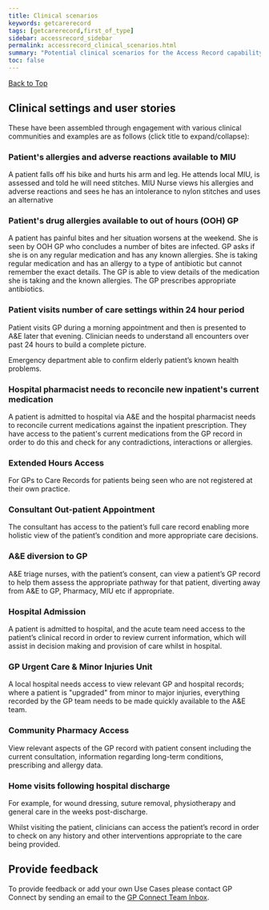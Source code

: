 ```yaml
---
title: Clinical scenarios
keywords: getcarerecord
tags: [getcarerecord,first_of_type]
sidebar: accessrecord_sidebar
permalink: accessrecord_clinical_scenarios.html
summary: "Potential clinical scenarios for the Access Record capability"
toc: false
---
```


<a href="#" class="back-to-top">Back to Top</a>


## Clinical settings and user stories ##

These have been assembled through engagement with various clinical communities and examples are as follows (click title to expand/collapse):

### Patient's allergies and adverse reactions available to MIU ###

A patient falls off his bike and hurts his arm and leg.  He attends local MIU, is assessed and told he will need stitches.  MIU Nurse views his allergies and adverse reactions and sees he has an intolerance to nylon stitches and uses an alternative


### Patient's drug allergies available to out of hours (OOH) GP ###

A patient has painful bites and her situation worsens at the weekend.  She is seen by OOH GP who concludes a number of bites are infected.  GP asks if she is on any regular medication and has any known allergies.  She is taking regular medication and has an allergy to a type of antibiotic but cannot remember the exact details. The GP is able to view details of the medication she is taking and the known allergies. The GP prescribes appropriate antibiotics.
 

### Patient visits number of care settings within 24 hour period ###
 
Patient visits GP during a morning appointment and then is presented to A&E later that evening.  Clinician needs to understand all encounters over past 24 hours to build a complete picture.

Emergency department able to confirm elderly patient’s known health problems.
 

### Hospital pharmacist needs to reconcile new inpatient's current medication ###

A patient is admitted to hospital via A&E and the hospital pharmacist needs to reconcile current medications against the inpatient prescription.  They have access to the patient's current medications from the GP record in order to do this and check for any contradictions, interactions or allergies.

  
### Extended Hours Access ###

For GPs to Care Records for patients being seen who are not registered at their own practice.

 
### Consultant Out-patient Appointment ###

The consultant has access to the patient’s full care record enabling more holistic view of the patient’s condition and more appropriate care decisions.


### A&E diversion to GP ###

A&E triage nurses, with the patient’s consent, can view a patient’s GP record to help them assess the appropriate pathway for that patient, diverting away from A&E to GP, Pharmacy, MIU etc if appropriate.


### Hospital Admission ###

A patient is admitted to hospital, and the acute team need access to the patient’s clinical record in order to review current information, which will assist in decision making and provision of care whilst in hospital.


### GP Urgent Care & Minor Injuries Unit ###

A local hospital needs access to view relevant GP and hospital records; where a patient is "upgraded" from minor to major injuries, everything recorded by the GP team needs to be made quickly available to the A&E team.
 
 
### Community Pharmacy Access ###

View relevant aspects of the GP record with patient consent including the current consultation, information regarding long-term conditions, prescribing and allergy data.


### Home visits following hospital discharge ###

For example, for wound dressing, suture removal, physiotherapy and general care in the weeks post-discharge.

Whilst visiting the patient, clinicians can access the patient’s record in order to check on any history and other interventions appropriate to the care being provided.


 
## Provide feedback ##

To provide feedback or add your own Use Cases please contact GP Connect by sending  an email to the [GP Connect Team Inbox](mailto://gpconnect@nhs.net).
